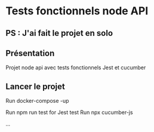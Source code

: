 # Tests fonctionnels node API

## PS : J'ai fait le projet en solo
## Présentation

Projet node api avec tests fonctionnels Jest et cucumber 

## Lancer le projet

Run docker-compose -up

Run npm run test for Jest test
Run npx cucumber-js

...